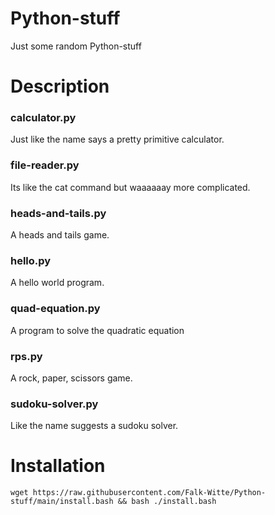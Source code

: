 # Python-stuff

Just some random Python-stuff

# Description

### calculator.py

Just like the name says a pretty primitive calculator.

### file-reader.py

Its like the cat command but waaaaaay more complicated.

### heads-and-tails.py

A heads and tails game.

### hello.py

A hello world program.

### quad-equation.py

A program to solve the quadratic equation

### rps.py

A rock, paper, scissors game.

### sudoku-solver.py

Like the name suggests a sudoku solver.

# Installation

    wget https://raw.githubusercontent.com/Falk-Witte/Python-stuff/main/install.bash && bash ./install.bash